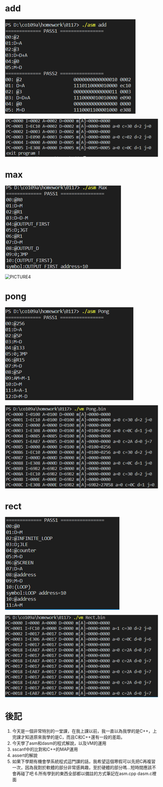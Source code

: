 # add
![PICTURE1](https://github.com/eggwu96007/co109a/blob/master/homework/0117/picture/addasm.PNG)

![PICTURE2](https://github.com/eggwu96007/co109a/blob/master/homework/0117/picture/addvm.PNG)

# max
![PICTURE3](https://github.com/eggwu96007/co109a/blob/master/homework/0117/picture/maxasm.PNG)

![PICTURE4](https://github.com/eggwu96007/co109a/blob/master/homework/0117/picture/maxavm.PNG)

# pong
![PICTURE5](https://github.com/eggwu96007/co109a/blob/master/homework/0117/picture/pongasm.PNG)

![PICTURE6](https://github.com/eggwu96007/co109a/blob/master/homework/0117/picture/pongvm.PNG)

# rect
![PICTURE7](https://github.com/eggwu96007/co109a/blob/master/homework/0117/picture/rectasm.PNG)

![PICTURE8](https://github.com/eggwu96007/co109a/blob/master/homework/0117/picture/rectvm.PNG)


# 後記
1. 今天是一個非常特別的一堂課，在我上課以前，我一直以為我學的是C++，上完課才知道原來我學的是C，而且C和C++還有一段的差距。
2. 今天學了asm和dasm的程式解說，以及VM的運用
3. sscanf中的比對和C++的MAP運用
4. assert的解說
5. 如果下學期有機會學系統程式這門課的話，我希望這個寒假可以先把C再複習一次，因為我對於軟體的部分非常感興趣，至於硬體的部分嗎...短時間應該不會再碰了吧
6.所有學到的東西全部都以備註的方式筆記在asm.cpp dasm.c裡面


